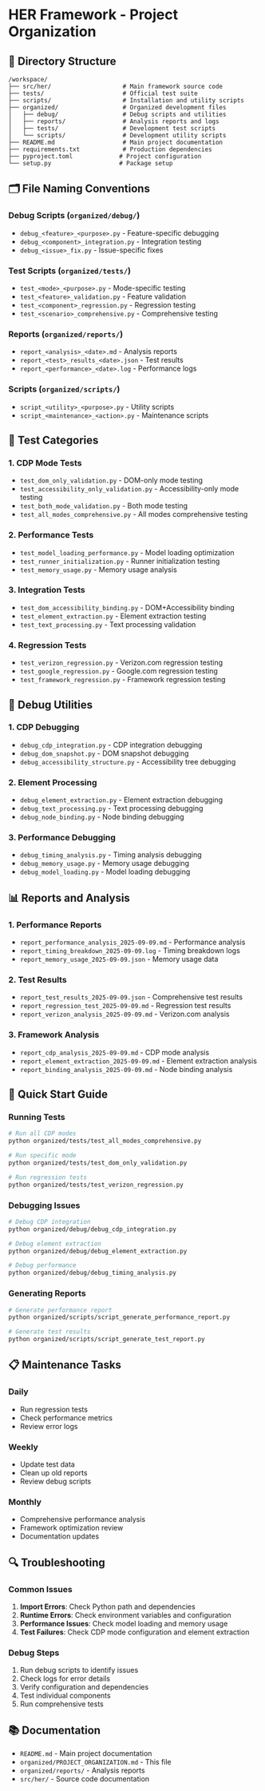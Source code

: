 # HER Framework - Project Organization

## 📁 Directory Structure

```
/workspace/
├── src/her/                    # Main framework source code
├── tests/                      # Official test suite
├── scripts/                    # Installation and utility scripts
├── organized/                  # Organized development files
│   ├── debug/                  # Debug scripts and utilities
│   ├── reports/                # Analysis reports and logs
│   ├── tests/                  # Development test scripts
│   └── scripts/                # Development utility scripts
├── README.md                   # Main project documentation
├── requirements.txt            # Production dependencies
├── pyproject.toml             # Project configuration
└── setup.py                   # Package setup
```

## 🗂️ File Naming Conventions

### Debug Scripts (`organized/debug/`)
- `debug_<feature>_<purpose>.py` - Feature-specific debugging
- `debug_<component>_integration.py` - Integration testing
- `debug_<issue>_fix.py` - Issue-specific fixes

### Test Scripts (`organized/tests/`)
- `test_<mode>_<purpose>.py` - Mode-specific testing
- `test_<feature>_validation.py` - Feature validation
- `test_<component>_regression.py` - Regression testing
- `test_<scenario>_comprehensive.py` - Comprehensive testing

### Reports (`organized/reports/`)
- `report_<analysis>_<date>.md` - Analysis reports
- `report_<test>_results_<date>.json` - Test results
- `report_<performance>_<date>.log` - Performance logs

### Scripts (`organized/scripts/`)
- `script_<utility>_<purpose>.py` - Utility scripts
- `script_<maintenance>_<action>.py` - Maintenance scripts

## 🧪 Test Categories

### 1. CDP Mode Tests
- `test_dom_only_validation.py` - DOM-only mode testing
- `test_accessibility_only_validation.py` - Accessibility-only mode testing
- `test_both_mode_validation.py` - Both mode testing
- `test_all_modes_comprehensive.py` - All modes comprehensive testing

### 2. Performance Tests
- `test_model_loading_performance.py` - Model loading optimization
- `test_runner_initialization.py` - Runner initialization testing
- `test_memory_usage.py` - Memory usage analysis

### 3. Integration Tests
- `test_dom_accessibility_binding.py` - DOM+Accessibility binding
- `test_element_extraction.py` - Element extraction testing
- `test_text_processing.py` - Text processing validation

### 4. Regression Tests
- `test_verizon_regression.py` - Verizon.com regression testing
- `test_google_regression.py` - Google.com regression testing
- `test_framework_regression.py` - Framework regression testing

## 🔧 Debug Utilities

### 1. CDP Debugging
- `debug_cdp_integration.py` - CDP integration debugging
- `debug_dom_snapshot.py` - DOM snapshot debugging
- `debug_accessibility_structure.py` - Accessibility tree debugging

### 2. Element Processing
- `debug_element_extraction.py` - Element extraction debugging
- `debug_text_processing.py` - Text processing debugging
- `debug_node_binding.py` - Node binding debugging

### 3. Performance Debugging
- `debug_timing_analysis.py` - Timing analysis debugging
- `debug_memory_usage.py` - Memory usage debugging
- `debug_model_loading.py` - Model loading debugging

## 📊 Reports and Analysis

### 1. Performance Reports
- `report_performance_analysis_2025-09-09.md` - Performance analysis
- `report_timing_breakdown_2025-09-09.log` - Timing breakdown logs
- `report_memory_usage_2025-09-09.json` - Memory usage data

### 2. Test Results
- `report_test_results_2025-09-09.json` - Comprehensive test results
- `report_regression_test_2025-09-09.md` - Regression test results
- `report_verizon_analysis_2025-09-09.md` - Verizon.com analysis

### 3. Framework Analysis
- `report_cdp_analysis_2025-09-09.md` - CDP mode analysis
- `report_element_extraction_2025-09-09.md` - Element extraction analysis
- `report_binding_analysis_2025-09-09.md` - Node binding analysis

## 🚀 Quick Start Guide

### Running Tests
```bash
# Run all CDP modes
python organized/tests/test_all_modes_comprehensive.py

# Run specific mode
python organized/tests/test_dom_only_validation.py

# Run regression tests
python organized/tests/test_verizon_regression.py
```

### Debugging Issues
```bash
# Debug CDP integration
python organized/debug/debug_cdp_integration.py

# Debug element extraction
python organized/debug/debug_element_extraction.py

# Debug performance
python organized/debug/debug_timing_analysis.py
```

### Generating Reports
```bash
# Generate performance report
python organized/scripts/script_generate_performance_report.py

# Generate test results
python organized/scripts/script_generate_test_report.py
```

## 📋 Maintenance Tasks

### Daily
- Run regression tests
- Check performance metrics
- Review error logs

### Weekly
- Update test data
- Clean up old reports
- Review debug scripts

### Monthly
- Comprehensive performance analysis
- Framework optimization review
- Documentation updates

## 🔍 Troubleshooting

### Common Issues
1. **Import Errors**: Check Python path and dependencies
2. **Runtime Errors**: Check environment variables and configuration
3. **Performance Issues**: Check model loading and memory usage
4. **Test Failures**: Check CDP mode configuration and element extraction

### Debug Steps
1. Run debug scripts to identify issues
2. Check logs for error details
3. Verify configuration and dependencies
4. Test individual components
5. Run comprehensive tests

## 📚 Documentation

- `README.md` - Main project documentation
- `organized/PROJECT_ORGANIZATION.md` - This file
- `organized/reports/` - Analysis reports
- `src/her/` - Source code documentation